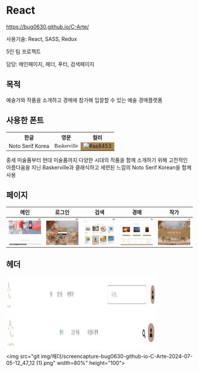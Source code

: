 # React

https://bug0630.github.io/C-Arte/

사용기술: React, SASS, Redux

5인 팀 프로젝트

담당: 메인페이지, 헤더, 푸터, 검색페이지

## 목적

예술가와 작품을 소개하고 경매에 참가해 입찰할 수 있는 예술 경매플랫폼


## 사용한 폰트

<table>
  <tr>
    <th>한글</th>
    <th>영문</th>
    <th>컬러</th>
  </tr>
  <tr>
    <td>Noto Serif Korea</td>
    <td style="font-family: 'Baskerville', serif;">Baskerville</td>
    <td style="background-color: #aa8453;">
      <img src="https://via.placeholder.com/150/aa8453/FFFFFF?text=%23aa8453" width="100" height="100" alt="#aa8453">
    </td>
  </tr>
</table>

중세 미술품부터 현대 미술품까지 다양한 시대의 작품을 함께 소개하기 위해 고전적인 아름다움을 지닌 Baskerville과 클래식하고 세련된 느낌의 Noto Serif Korean을 함께 사용



## 페이지


| 메인 | 로그인 | 검색 | 경매 | 작가 | 
|---|---|---| ---|---|
| <img src="git img/1201/screencapture-bug0630-github-io-C-Arte-2024-06-25-17_28_35.png" width="400"> | <img src="git img/1201/screencapture-bug0630-github-io-C-Arte-2024-06-25-17_21_10 (1).png" width="400"> | <img src="git img/1201/screencapture-bug0630-github-io-C-Arte-2024-06-25-17_31_54.png" width="400"> | <img src="git img/1201/screencapture-bug0630-github-io-C-Arte-2024-06-25-17_33_36.png" width="400"> |<img src="git img/1201/screencapture-bug0630-github-io-C-Arte-2024-06-25-17_36_51.png" width="400">|

## 헤더

 <img src="git img/헤더/screencapture-bug0630-github-io-C-Arte-2024-07-05-12_42_52 (1).png" width="80%" height="100"> <br> <img src="git img/헤더/screencapture-bug0630-github-io-C-Arte-2024-07-05-12_45_15 (1).png" width="80%" height="100"> <br> <img src="git img/헤더/screencapture-bug0630-github-io-C-Arte-2024-07-05-12_47_12 (1).png" width=80%" height="100"> 

